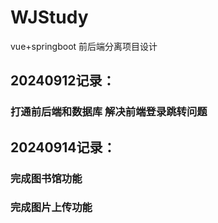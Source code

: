 # WJStudy
vue+springboot 前后端分离项目设计

## 20240912记录：
### 打通前后端和数据库 解决前端登录跳转问题



## 20240914记录：
### 完成图书馆功能
### 完成图片上传功能
